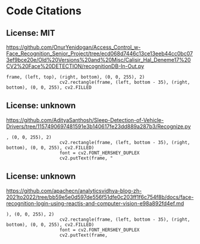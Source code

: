 # Code Citations

## License: MIT
https://github.com/OnurYenidogan/Access_Control_w-Face_Recognition_Senior_Project/tree/ecd068d7446c13ce13eeb44cc0bc073ef9bce20e/Old%20Versions%20and%20Misc/Calisir_Hal_Deneme17%20CV2%20Face%20DETECTION/recognitionDB-In-Out.py

```
frame, (left, top), (right, bottom), (0, 0, 255), 2)
                    cv2.rectangle(frame, (left, bottom - 35), (right, bottom), (0, 0, 255), cv2.FILLED
```


## License: unknown
https://github.com/AdityaSanthosh/Sleep-Detection-of-Vehicle-Drivers/tree/1157490697481591e3b140617fe23dd889a287b3/Recognize.py

```
, (0, 0, 255), 2)
                    cv2.rectangle(frame, (left, bottom - 35), (right, bottom), (0, 0, 255), cv2.FILLED)
                    font = cv2.FONT_HERSHEY_DUPLEX
                    cv2.putText(frame, "
```


## License: unknown
https://github.com/apachecn/analyticsvidhya-blog-zh-2021to2022/tree/bb59e5e0d597de556f51dfe0c203ff1f6c754f8b/docs/face-recognition-login-using-reactjs-and-computer-vision-e98a892fd4ef.md

```
), (0, 0, 255), 2)
                    cv2.rectangle(frame, (left, bottom - 35), (right, bottom), (0, 0, 255), cv2.FILLED)
                    font = cv2.FONT_HERSHEY_DUPLEX
                    cv2.putText(frame,
```

